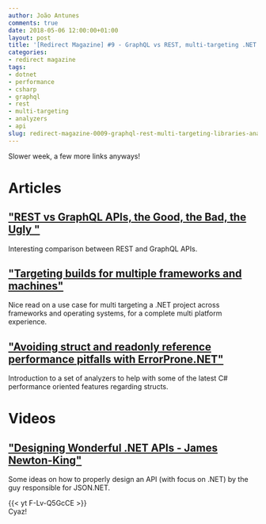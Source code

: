 ```yaml
---
author: João Antunes
comments: true
date: 2018-05-06 12:00:00+01:00
layout: post
title: '[Redirect Magazine] #9 - GraphQL vs REST, multi-targeting .NET libraries, analyzers and designing APIs'
categories:
- redirect magazine
tags:
- dotnet
- performance
- csharp
- graphql
- rest
- multi-targeting
- analyzers
- api
slug: redirect-magazine-0009-graphql-rest-multi-targeting-libraries-analyzers-designing-apis
---
```


Slower week, a few more links anyways!
# Articles
## ["REST vs GraphQL APIs, the Good, the Bad, the Ugly "](https://dev.to/xngwng/rest-vs-graphql-apis-the-good-the-bad-the-ugly-34i8)
Interesting comparison between REST and GraphQL APIs.
<br/>
## ["Targeting builds for multiple frameworks and machines"](https://dev.to/davidwengier/targeting-builds-for-multiple-frameworks-and-machines-5h22)
Nice read on a use case for multi targeting a .NET project across frameworks and operating systems, for a complete multi platform experience.
<br/>
## ["Avoiding struct and readonly reference performance pitfalls with ErrorProne.NET"](https://blogs.msdn.microsoft.com/seteplia/2018/05/03/avoiding-struct-and-readonly-reference-performance-pitfalls-with-errorprone-net/)
Introduction to a set of analyzers to help with some of the latest C# performance oriented features regarding structs.
<br/>
# Videos
## ["Designing Wonderful .NET APIs - James Newton-King"](https://youtu.be/F-Lv-Q5GcCE)
Some ideas on how to properly design an API (with focus on .NET) by the guy responsible for JSON.NET.

{{< yt F-Lv-Q5GcCE >}}
<br/>
Cyaz!